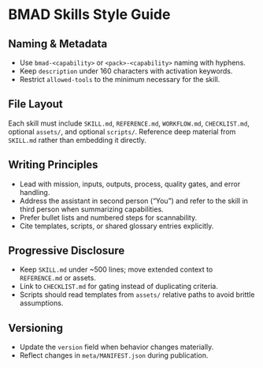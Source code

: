 # BMAD Skills Style Guide

## Naming & Metadata
- Use `bmad-<capability>` or `<pack>-<capability>` naming with hyphens.
- Keep `description` under 160 characters with activation keywords.
- Restrict `allowed-tools` to the minimum necessary for the skill.

## File Layout
Each skill must include `SKILL.md`, `REFERENCE.md`, `WORKFLOW.md`, `CHECKLIST.md`, optional `assets/`, and optional `scripts/`.
Reference deep material from `SKILL.md` rather than embedding it directly.

## Writing Principles
- Lead with mission, inputs, outputs, process, quality gates, and error handling.
- Address the assistant in second person (“You”) and refer to the skill in third person when summarizing capabilities.
- Prefer bullet lists and numbered steps for scannability.
- Cite templates, scripts, or shared glossary entries explicitly.

## Progressive Disclosure
- Keep `SKILL.md` under ~500 lines; move extended context to `REFERENCE.md` or assets.
- Link to `CHECKLIST.md` for gating instead of duplicating criteria.
- Scripts should read templates from `assets/` relative paths to avoid brittle assumptions.

## Versioning
- Update the `version` field when behavior changes materially.
- Reflect changes in `meta/MANIFEST.json` during publication.
